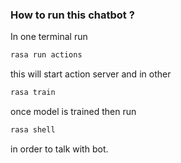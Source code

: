 ### How to run this chatbot ?
In one terminal run 
```sh
rasa run actions
``` 
this will start action server and in other 
```sh
rasa train
```
once model is trained then run 
```sh 
rasa shell
``` 
in order to talk with bot.
